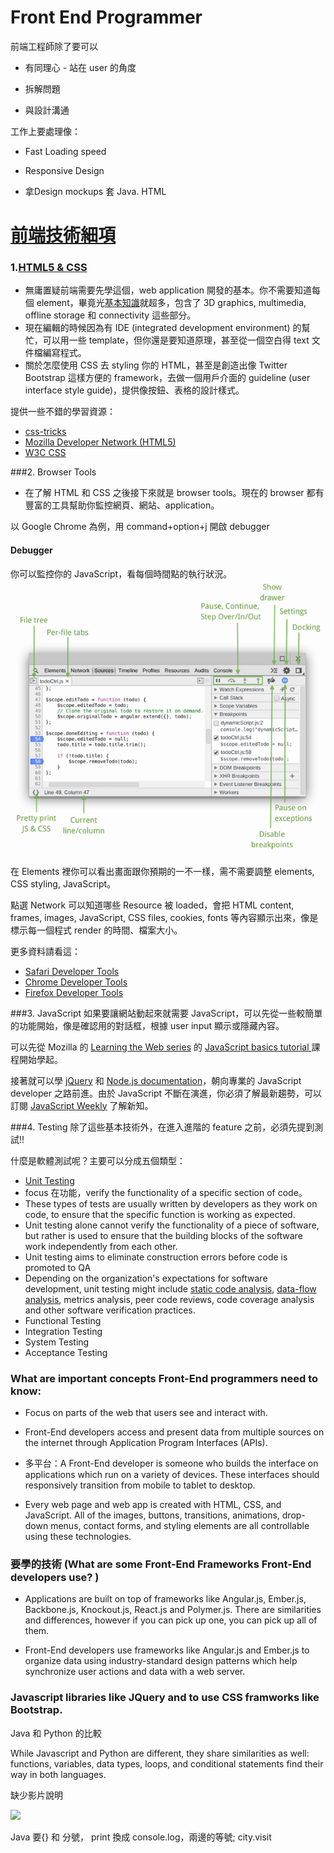 # Front End Programmer
前端工程師除了要可以
* 有同理心 - 站在 user 的角度

* 拆解問題

* 與設計溝通

工作上要處理像：

* Fast Loading speed

* Responsive Design

* 拿Design mockups 套 Java. HTML



# [前端技術細項](http://blog.udacity.com/2015/03/web-dev-building-blocks-need-to-know-where-to-learn.html)


### 1.[HTML5 & CSS](https://www.udacity.com/course/intro-to-html-and-css--ud304)
* 無庸置疑前端需要先學這個，web application 開發的基本。你不需要知道每個 element，畢竟光[基本知識](/semantic)就超多，包含了 3D graphics, multimedia, offline storage 和 connectivity 這些部分。
* 現在編輯的時候因為有 IDE (integrated development environment) 的幫忙，可以用一些 template，但你還是要知道原理，甚至從一個空白得 text 文件檔編寫程式。
* 關於怎麼使用 CSS 去 styling 你的 HTML，甚至是創造出像 Twitter Bootstrap 這樣方便的 framework，去做一個用戶介面的 guideline (user interface style guide)，提供像按鈕、表格的設計樣式。


提供一些不錯的學習資源：

* [css-tricks](https://css-tricks.com)
* [Mozilla Developer Network (HTML5)](https://developer.mozilla.org/en-US/docs/Web/Guide/HTML/HTML5)
* [W3C CSS](https://www.w3.org/Style/CSS/Overview.en.html)

###2. Browser Tools

* 在了解 HTML 和 CSS 之後接下來就是 browser tools。現在的 browser 都有豐富的工具幫助你監控網頁、網站、application。

以 Google Chrome 為例，用 command+option+j 開啟 debugger


#### Debugger
你可以監控你的 JavaScript，看每個時間點的執行狀況。
![](/frontEnd_1.png)

在 Elements 裡你可以看出畫面跟你預期的一不一樣，需不需要調整 elements, CSS styling, JavaScript。 

點選 Network 可以知道哪些 Resource 被 loaded，會把 HTML content, frames, images, JavaScript, CSS files, cookies, fonts 等內容顯示出來，像是標示每一個程式 render 的時間、檔案大小。

更多資料請看這：
* [Safari Developer Tools](https://developer.apple.com/safari/tools/)
* [Chrome Developer Tools](https://developer.chrome.com/devtools)
* [Firefox Developer Tools](https://developer.mozilla.org/en-US/docs/Tools)

###3. JavaScript
如果要讓網站動起來就需要 JavaScript，可以先從一些較簡單的功能開始，像是確認用的對話框，根據 user input 顯示或隱藏內容。

可以先從 Mozilla 的 [Learning the Web series](https://developer.mozilla.org/en-US/docs/Learn/Getting_started_with_the_web) 的 [JavaScript basics tutorial ](https://developer.mozilla.org/en-US/docs/Learn/Getting_started_with_the_web/JavaScript_basics) 課程開始學起。

接著就可以學 [jQuery](http://jquery.com) 和 [Node.js documentation](https://nodejs.org/en/)，朝向專業的 JavaScript developer 之路前進。由於 JavaScript 不斷在演進，你必須了解最新趨勢，可以訂閱 [JavaScript Weekly](http://javascriptweekly.com) 了解新知。

###4. Testing
除了這些基本技術外，在進入進階的 feature 之前，必須先提到測試!!

什麼是軟體測試呢？主要可以分成五個類型：
* [Unit Testing](https://en.wikipedia.org/wiki/Software_testing#Unit_testing)
 * focus 在功能，verify the functionality of a specific section of code。
 * These types of tests are usually written by developers as they work on code, to ensure that the specific function is working as expected.
 * Unit testing alone cannot verify the functionality of a piece of software, but rather is used to ensure that the building blocks of the software work independently from each other.
 * Unit testing aims to eliminate construction errors before code is promoted to QA
 * Depending on the organization's expectations for software development, unit testing might include [static code analysis](http://www.ithome.com.tw/node/71531), [data-flow analysis](https://zh.wikipedia.org/wiki/数据流分析), metrics analysis, peer code reviews, code coverage analysis and other software verification practices.
* Functional Testing
* Integration Testing
* System Testing
* Acceptance Testing




### What are important concepts Front-End programmers need to know:

* Focus on parts of the web that users see and interact with.

* Front-End developers access and present data from multiple sources on the internet through Application Program Interfaces \(APIs\).

* 多平台：A Front-End developer is someone who builds the interface on applications which run on a variety of devices. These interfaces should responsively transition from mobile to tablet to desktop.

* Every web page and web app is created with HTML, CSS, and JavaScript. All of the images, buttons, transitions, animations, drop-down menus, contact forms, and styling elements are all controllable using these technologies.

  


### 要學的技術 \(What are some Front-End Frameworks Front-End developers use? \)

* Applications are built on top of frameworks like Angular.js, Ember.js, Backbone.js, Knockout.js, React.js and Polymer.js. There are similarities and differences, however if you can pick up one, you can pick up all of them.

* Front-End developers use frameworks like Angular.js and Ember.js to organize data using industry-standard design patterns which help synchronize user actions and data with a web server.

  


  


### Javascript libraries like JQuery and to use CSS framworks like Bootstrap.

  


Java 和 Python 的比較

While Javascript and Python are different, they share similarities as well: functions, variables, data types, loops, and conditional statements find their way in both languages.

  


缺少影片說明

![](https://lh4.googleusercontent.com/oo9-WaUkJ04noyvc6pddaFq9hI6neYwCxvvjuqgImF0c8Q2igQqyfr8LCC8GUnbn1PQVVA6vT76nw0f91po4EM2OzpqxLUJvZi9t5kX_RIcocg-G9LxpTpTr3B2BFMqKU7mgM1st)

Java 要{} 和 分號， print 換成 console.log，兩邊的等號; city.visit

